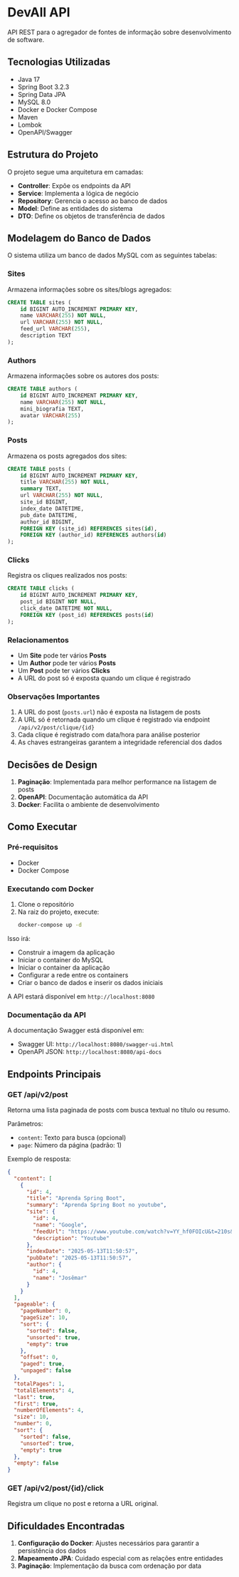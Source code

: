 # DevAll API

API REST para o agregador de fontes de informação sobre desenvolvimento de software.

## Tecnologias Utilizadas

- Java 17
- Spring Boot 3.2.3
- Spring Data JPA
- MySQL 8.0
- Docker e Docker Compose
- Maven
- Lombok
- OpenAPI/Swagger

## Estrutura do Projeto

O projeto segue uma arquitetura em camadas:

- **Controller**: Expõe os endpoints da API
- **Service**: Implementa a lógica de negócio
- **Repository**: Gerencia o acesso ao banco de dados
- **Model**: Define as entidades do sistema
- **DTO**: Define os objetos de transferência de dados

## Modelagem do Banco de Dados

O sistema utiliza um banco de dados MySQL com as seguintes tabelas:

### Sites
Armazena informações sobre os sites/blogs agregados:
```sql
CREATE TABLE sites (
    id BIGINT AUTO_INCREMENT PRIMARY KEY,
    name VARCHAR(255) NOT NULL,
    url VARCHAR(255) NOT NULL,
    feed_url VARCHAR(255),
    description TEXT
);
```

### Authors
Armazena informações sobre os autores dos posts:
```sql
CREATE TABLE authors (
    id BIGINT AUTO_INCREMENT PRIMARY KEY,
    name VARCHAR(255) NOT NULL,
    mini_biografia TEXT,
    avatar VARCHAR(255)
);
```

### Posts
Armazena os posts agregados dos sites:
```sql
CREATE TABLE posts (
    id BIGINT AUTO_INCREMENT PRIMARY KEY,
    title VARCHAR(255) NOT NULL,
    summary TEXT,
    url VARCHAR(255) NOT NULL,
    site_id BIGINT,
    index_date DATETIME,
    pub_date DATETIME,
    author_id BIGINT,
    FOREIGN KEY (site_id) REFERENCES sites(id),
    FOREIGN KEY (author_id) REFERENCES authors(id)
);
```

### Clicks
Registra os cliques realizados nos posts:
```sql
CREATE TABLE clicks (
    id BIGINT AUTO_INCREMENT PRIMARY KEY,
    post_id BIGINT NOT NULL,
    click_date DATETIME NOT NULL,
    FOREIGN KEY (post_id) REFERENCES posts(id)
);
```

### Relacionamentos
- Um **Site** pode ter vários **Posts**
- Um **Author** pode ter vários **Posts**
- Um **Post** pode ter vários **Clicks**
- A URL do post só é exposta quando um clique é registrado

### Observações Importantes
1. A URL do post (`posts.url`) não é exposta na listagem de posts
2. A URL só é retornada quando um clique é registrado via endpoint `/api/v2/post/clique/{id}`
3. Cada clique é registrado com data/hora para análise posterior
4. As chaves estrangeiras garantem a integridade referencial dos dados

## Decisões de Design

1. **Paginação**: Implementada para melhor performance na listagem de posts
2. **OpenAPI**: Documentação automática da API
3. **Docker**: Facilita o ambiente de desenvolvimento

## Como Executar

### Pré-requisitos

- Docker
- Docker Compose

### Executando com Docker

1. Clone o repositório
2. Na raiz do projeto, execute:
   ```bash
   docker-compose up -d
   ```

Isso irá:
- Construir a imagem da aplicação
- Iniciar o container do MySQL
- Iniciar o container da aplicação
- Configurar a rede entre os containers
- Criar o banco de dados e inserir os dados iniciais

A API estará disponível em `http://localhost:8080`

### Documentação da API

A documentação Swagger está disponível em:
- Swagger UI: `http://localhost:8080/swagger-ui.html`
- OpenAPI JSON: `http://localhost:8080/api-docs`

## Endpoints Principais

### GET /api/v2/post
Retorna uma lista paginada de posts com busca textual no título ou resumo.

Parâmetros:
- `content`: Texto para busca (opcional)
- `page`: Número da página (padrão: 1)

Exemplo de resposta:
```json
{
  "content": [
    {
      "id": 4,
      "title": "Aprenda Spring Boot",
      "summary": "Aprenda Spring Boot no youtube",
      "site": {
        "id": 4,
        "name": "Google",
        "feedUrl": "https://www.youtube.com/watch?v=YY_hf0FOIcU&t=210s&ab_channel=FernandaKipper%7CDev",
        "description": "Youtube"
      },
      "indexDate": "2025-05-13T11:50:57",
      "pubDate": "2025-05-13T11:50:57",
      "author": {
        "id": 4,
        "name": "Josêmar"
      }
    }
  ],
  "pageable": {
    "pageNumber": 0,
    "pageSize": 10,
    "sort": {
      "sorted": false,
      "unsorted": true,
      "empty": true
    },
    "offset": 0,
    "paged": true,
    "unpaged": false
  },
  "totalPages": 1,
  "totalElements": 4,
  "last": true,
  "first": true,
  "numberOfElements": 4,
  "size": 10,
  "number": 0,
  "sort": {
    "sorted": false,
    "unsorted": true,
    "empty": true
  },
  "empty": false
}
```

### GET /api/v2/post/{id}/click
Registra um clique no post e retorna a URL original.

## Dificuldades Encontradas

1. **Configuração do Docker**: Ajustes necessários para garantir a persistência dos dados
2. **Mapeamento JPA**: Cuidado especial com as relações entre entidades
3. **Paginação**: Implementação da busca com ordenação por data